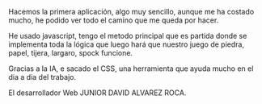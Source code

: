 Hacemos la primera aplicación, algo muy sencillo, aunque me ha costado mucho, he podido ver todo el camino que me queda por hacer.


He usado javascript, tengo el metodo principal que es partida donde se implementa toda la lógica que luego hará que nuestro juego de piedra, papel, tijera, largaro, spock funcione.

Gracias a la IA, e sacado el CSS, una herramienta que ayuda mucho en el dia a dia del trabajo.

El desarrollador Web JUNIOR DAVID ALVAREZ ROCA.
